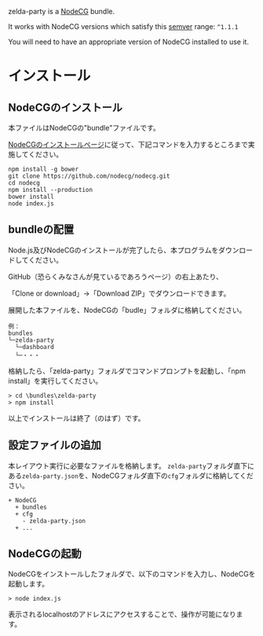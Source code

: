 zelda-party is a [NodeCG](http://github.com/nodecg/nodecg) bundle. 

It works with NodeCG versions which satisfy this [semver](https://docs.npmjs.com/getting-started/semantic-versioning) range: `^1.1.1`

You will need to have an appropriate version of NodeCG installed to use it.

# インストール

## NodeCGのインストール
本ファイルはNodeCGの"bundle"ファイルです。

[NodeCGのインストールページ](https://nodecg.com/index.html#install)に従って、下記コマンドを入力するところまで実施してください。

```
npm install -g bower
git clone https://github.com/nodecg/nodecg.git
cd nodecg
npm install --production
bower install
node index.js
```

## bundleの配置
Node.js及びNodeCGのインストールが完了したら、本プログラムをダウンロードしてください。

GitHub（恐らくみなさんが見ているであろうページ）の右上あたり、

「Clone or download」→「Download ZIP」でダウンロードできます。

展開した本ファイルを、NodeCGの「budle」フォルダに格納してください。

```
例：
bundles
└─zelda-party
  └─dashboard
  └─・・・
```

格納したら、「zelda-party」フォルダでコマンドプロンプトを起動し、「npm install」を実行してください。

```
> cd \bundles\zelda-party
> npm install
```

以上でインストールは終了（のはず）です。

## 設定ファイルの追加
本レイアウト実行に必要なファイルを格納します。
`zelda-party`フォルダ直下にある`zelda-party.json`を、NodeCGフォルダ直下の`cfg`フォルダに格納してください。

```
+ NodeCG
  + bundles
  + cfg
    - zelda-party.json
  + ...
```

## NodeCGの起動
NodeCGをインストールしたフォルダで、以下のコマンドを入力し、NodeCGを起動します。

```
> node index.js
```

表示されるlocalhostのアドレスにアクセスすることで、操作が可能になります。

